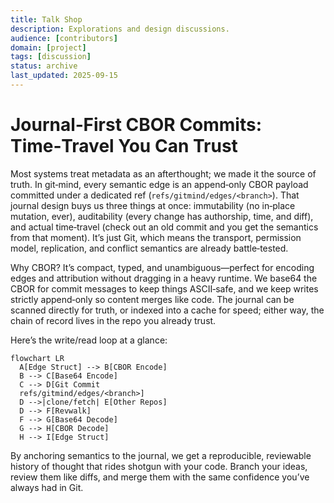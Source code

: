 ```yaml
---
title: Talk Shop
description: Explorations and design discussions.
audience: [contributors]
domain: [project]
tags: [discussion]
status: archive
last_updated: 2025-09-15
---
```


# Journal‑First CBOR Commits: Time‑Travel You Can Trust

Most systems treat metadata as an afterthought; we made it the source of truth. In git‑mind, every semantic edge is an append‑only CBOR payload committed under a dedicated ref (`refs/gitmind/edges/<branch>`). That journal design buys us three things at once: immutability (no in‑place mutation, ever), auditability (every change has authorship, time, and diff), and actual time‑travel (check out an old commit and you get the semantics from that moment). It’s just Git, which means the transport, permission model, replication, and conflict semantics are already battle‑tested.

Why CBOR? It’s compact, typed, and unambiguous—perfect for encoding edges and attribution without dragging in a heavy runtime. We base64 the CBOR for commit messages to keep things ASCII‑safe, and we keep writes strictly append‑only so content merges like code. The journal can be scanned directly for truth, or indexed into a cache for speed; either way, the chain of record lives in the repo you already trust.

Here’s the write/read loop at a glance:

```mermaid
flowchart LR
  A[Edge Struct] --> B[CBOR Encode]
  B --> C[Base64 Encode]
  C --> D[Git Commit
  refs/gitmind/edges/<branch>]
  D -->|clone/fetch| E[Other Repos]
  D --> F[Revwalk]
  F --> G[Base64 Decode]
  G --> H[CBOR Decode]
  H --> I[Edge Struct]
```

By anchoring semantics to the journal, we get a reproducible, reviewable history of thought that rides shotgun with your code. Branch your ideas, review them like diffs, and merge them with the same confidence you’ve always had in Git.
